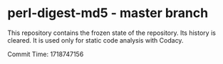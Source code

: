 # perl-digest-md5 - master branch

This repository contains the frozen state of the repository.
Its history is cleared. It is used only for static code
analysis with Codacy.

Commit Time: 1718747156